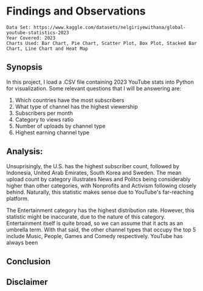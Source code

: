 # Findings and Observations

    Data Set: https://www.kaggle.com/datasets/nelgiriyewithana/global-youtube-statistics-2023
    Year Covered: 2023
    Charts Used: Bar Chart, Pie Chart, Scatter Plot, Box Plot, Stacked Bar Chart, Line Chart and Heat Map

## Synopsis
In this project, I load a .CSV file containing 2023 YouTube stats into Python for visualization. Some relevant questions that I will be answering are: 

1) Which countries have the most subscribers
2) What type of channel has the highest viewership
3) Subscribers per month
4) Category to views ratio
5) Number of uploads by channel type
6) Highest earning channel type

## Analysis: 
Unsuprisingly, the U.S. has the highest subscriber count, followed by Indonesia, United Arab Emirates, South Korea and Sweden. The mean upload count by category illustrates News and Politcs being considerably higher than other categories, with Nonprofits and Activism following closely behind. Naturally, this statistic makes sense due to YouTube's far-reaching platform.

The Entertainment category has the highest distribution rate. However, this statistic might be inaccurate, due to the nature of this category. Entertainment itself is quite broad, so we can assume that it acts as an umbrella term. With that said, the other channel types that occupy the top 5 include Music, People, Games and Comedy respectively. YouTube has always been 


## Conclusion

## Disclaimer

    
